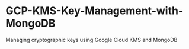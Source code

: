 # GCP-KMS-Key-Management-with-MongoDB
Managing cryptographic keys using Google Cloud KMS and MongoDB
